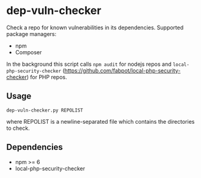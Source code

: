 # dep-vuln-checker

Check a repo for known vulnerabilities in its dependencies.
Supported package managers:
* npm
* Composer

In the background this script calls `npm audit` for nodejs repos and `local-php-security-checker` (https://github.com/fabpot/local-php-security-checker) for PHP repos.

## Usage
```
dep-vuln-checker.py REPOLIST
```
where REPOLIST is a newline-separated file which contains the directories to check.

## Dependencies
* npm >= 6
* local-php-security-checker 

